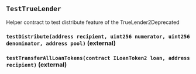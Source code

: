 ## `TestTrueLender`



Helper contract to test distribute feature of the TrueLender2Deprecated


### `testDistribute(address recipient, uint256 numerator, uint256 denominator, address pool)` (external)





### `testTransferAllLoanTokens(contract ILoanToken2 loan, address recipient)` (external)






